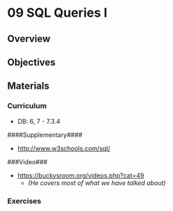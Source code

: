 09 SQL Queries I
===============

## Overview ##


## Objectives ##


## Materials ##

### Curriculum ###
* DB: 6, 7 - 7.3.4 

####Supplementary####
* http://www.w3schools.com/sql/

###Video###
* https://buckysroom.org/videos.php?cat=49
  * _(He covers most of what we have talked about)_
  
### Exercises ###


